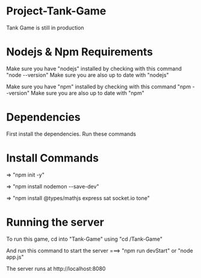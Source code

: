 # Project-Tank-Game
Tank Game is still in production

# Nodejs & Npm Requirements
Make sure you have "nodejs" installed by checking with this command "node --version"
Make sure you are also up to date with "nodejs"

Make sure you have "npm" installed by checking with this command "npm --version"
Make sure you are also up to date with "npm"

# Dependencies
First install the dependencies. Run these commands

# Install Commands

=> "npm init -y"

=> "npm install nodemon --save-dev"

=> "npm install @types/mathjs express sat socket.io tone"

# Running the server

To run this game, cd into "Tank-Game" using "cd /Tank-Game"

And run this command to start the server ===> "npm run devStart" or "node app.js"

The server runs at http://localhost:8080
